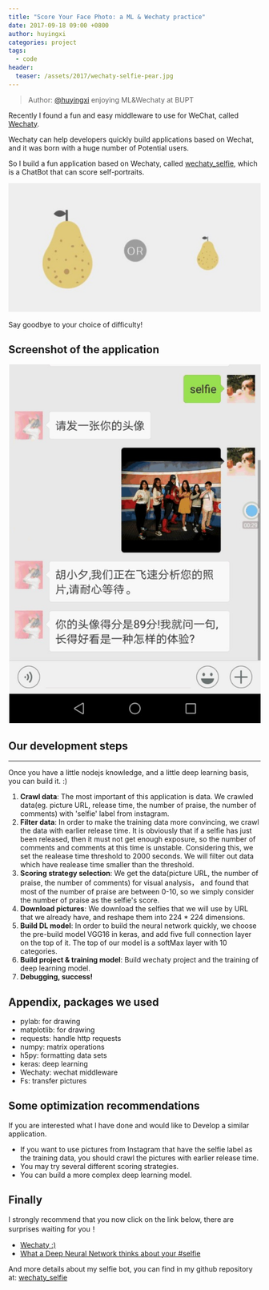 ```yaml
---
title: "Score Your Face Photo: a ML & Wechaty practice"
date: 2017-09-18 09:00 +0800
author: huyingxi
categories: project
tags:
  - code
header:
  teaser: /assets/2017/wechaty-selfie-pear.jpg
---
```


> Author: [@huyingxi](https://github.com/huyingxi/wechaty_selfie) enjoying ML&Wechaty at BUPT

Recently I found a fun and easy middleware to use for WeChat, called [Wechaty](https://github.com/wechaty/wechaty).

Wechaty can help developers quickly build applications based on Wechat, and it was born with a huge number of Potential users.

So I build a fun application based on Wechaty, called [wechaty_selfie](https://github.com/huyingxi/wechaty_selfie), which is a ChatBot that can score self-portraits.

![selfie pear](/assets/2017/wechaty-selfie-pear.jpg)

Say goodbye to your choice of difficulty!

<!--more-->

## Screenshot of the application

![selfie demo](/assets/2017/wechaty-selfie-demo-screenshoot.jpg)

## Our development steps

-----

Once you have a little nodejs knowledge, and a little deep learning basis, you can build it. :)

1. **Crawl data**: The most important of this application is data. We crawled data(eg. picture URL, release time, the number of praise, the number of comments)  with 'selfie' label from instagram.
1. **Filter data**: In order to make the training data more convincing, we crawl the data with earlier release time. It is obviously that if a selfie has just been released, then it must not get enough exposure, so the number of comments and comments at this time is unstable. Considering this, we set the realease time threshold to 2000 seconds. We will filter out data which have realease time smaller than the threshold.
1. **Scoring strategy selection**: We get the data(picture URL, the number of praise, the number of comments) for visual analysis， and found that most of the number of praise are between 0-10, so we simply consider the number of praise as the selfie's score.
1. **Download  pictures**: We download the selfies that we will use by URL that we already have, and reshape them into 224 * 224 dimensions.
1. **Build DL model**: In order to build the neural network quickly, we choose the pre-build model VGG16 in keras, and add five full connection layer on the top of it. The top of our model is a softMax layer with 10 categories.
1. **Build project & training model**: Build wechaty project and the training of deep learning model.
1. **Debugging, success!**

## Appendix, packages we used

* pylab: for drawing
* matplotlib: for drawing
* requests: handle http requests
* numpy: matrix operations
* h5py: formatting data sets
* keras: deep learning
* Wechaty: wechat middleware
* Fs: transfer pictures

## Some optimization recommendations

If you are interested what I have done and would like to Develop a similar application.

* If you want to use pictures from Instagram that have the selfie label as the training data, you should crawl the pictures with earlier release time.
* You may try several different scoring strategies.
* You can build a more complex deep learning model.

## Finally

I strongly recommend that you now click on the link below, there are surprises waiting for you！

* [Wechaty :)](https://github.com/wechaty/wechaty)
* [What a Deep Neural Network thinks about your #selfie](https://karpathy.github.io/2015/10/25/selfie/)

And more details about my selfie bot, you can find in my github repository at: [wechaty_selfie](https://github.com/huyingxi/wechaty_selfie)
